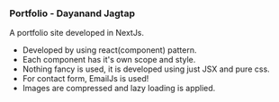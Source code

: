 ### Portfolio - Dayanand Jagtap

A portfolio site developed in NextJs.

-   Developed by using react(component) pattern.
-   Each component has it's own scope and style.
-   Nothing fancy is used, it is developed using just JSX and pure css.
-   For contact form, EmailJs is used!
-   Images are compressed and lazy loading is applied.
